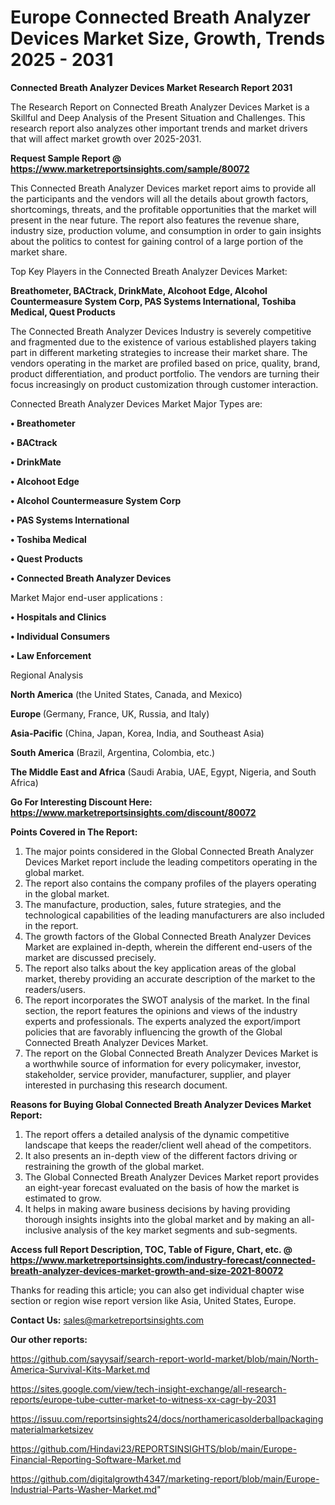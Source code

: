 # Europe Connected Breath Analyzer Devices Market Size, Growth, Trends 2025 - 2031

<strong>Connected Breath Analyzer Devices Market Research Report 2031</strong>

The Research Report on Connected Breath Analyzer Devices Market is a Skillful and Deep Analysis of the Present Situation and Challenges. This research report also analyzes other important trends and market drivers that will affect market growth over 2025-2031.

<strong>Request Sample Report @ <a href=https://www.marketreportsinsights.com/sample/80072>https://www.marketreportsinsights.com/sample/80072</a></strong>

This Connected Breath Analyzer Devices market report aims to provide all the participants and the vendors will all the details about growth factors, shortcomings, threats, and the profitable opportunities that the market will present in the near future. The report also features the revenue share, industry size, production volume, and consumption in order to gain insights about the politics to contest for gaining control of a large portion of the market share.

Top Key Players in the Connected Breath Analyzer Devices Market:

<strong>Breathometer, BACtrack, DrinkMate, Alcohoot Edge, Alcohol Countermeasure System Corp, PAS Systems International, Toshiba Medical, Quest Products</strong>

The Connected Breath Analyzer Devices Industry is severely competitive and fragmented due to the existence of various established players taking part in different marketing strategies to increase their market share. The vendors operating in the market are profiled based on price, quality, brand, product differentiation, and product portfolio. The vendors are turning their focus increasingly on product customization through customer interaction.

Connected Breath Analyzer Devices Market Major Types are:

<strong>• Breathometer

• BACtrack

• DrinkMate

• Alcohoot Edge

• Alcohol Countermeasure System Corp

• PAS Systems International

• Toshiba Medical

• Quest Products

• Connected Breath Analyzer Devices</strong>

Market Major end-user applications :

<strong>• Hospitals and Clinics

• Individual Consumers

• Law Enforcement</strong>

Regional Analysis

</u><strong><b>North America</b></strong> (the United States, Canada, and Mexico)

<strong><b>Europe </b></strong>(Germany, France, UK, Russia, and Italy)

<strong><b>Asia-Pacific</b></strong> (China, Japan, Korea, India, and Southeast Asia)

<strong><b>South America</b></strong> (Brazil, Argentina, Colombia, etc.)

<strong><b>The Middle East and Africa</b></strong> (Saudi Arabia, UAE, Egypt, Nigeria, and South Africa)

<strong>Go For Interesting Discount Here: <a href=https://www.marketreportsinsights.com/discount/80072>https://www.marketreportsinsights.com/discount/80072</a></strong>

<strong>Points Covered in The Report:</strong>
<ol>
  <li>The major points considered in the Global Connected Breath Analyzer Devices Market report include the leading competitors operating in the global market.</li>
  <li>The report also contains the company profiles of the players operating in the global market.</li>
  <li>The manufacture, production, sales, future strategies, and the technological capabilities of the leading manufacturers are also included in the report.</li>
  <li>The growth factors of the Global Connected Breath Analyzer Devices Market are explained in-depth, wherein the different end-users of the market are discussed precisely.</li>
  <li>The report also talks about the key application areas of the global market, thereby providing an accurate description of the market to the readers/users.</li>
  <li>The report incorporates the SWOT analysis of the market. In the final section, the report features the opinions and views of the industry experts and professionals. The experts analyzed the export/import policies that are favorably influencing the growth of the Global Connected Breath Analyzer Devices Market.</li>
  <li>The report on the Global Connected Breath Analyzer Devices Market is a worthwhile source of information for every policymaker, investor, stakeholder, service provider, manufacturer, supplier, and player interested in purchasing this research document.</li>
</ol>
<strong>Reasons for Buying Global Connected Breath Analyzer Devices Market Report:</strong>

<ol>
  <li>The report offers a detailed analysis of the dynamic competitive landscape that keeps the reader/client well ahead of the competitors.</li>
  <li>It also presents an in-depth view of the different factors driving or restraining the growth of the global market.</li>
  <li>The Global Connected Breath Analyzer Devices Market report provides an eight-year forecast evaluated on the basis of how the market is estimated to grow.</li>
  <li>It helps in making aware business decisions by having providing thorough insights insights into the global market and by making an all-inclusive analysis of the key market segments and sub-segments.</li>
</ol>
<strong>Access full Report Description, TOC, Table of Figure, Chart, etc. @ <a href=https://www.marketreportsinsights.com/industry-forecast/connected-breath-analyzer-devices-market-growth-and-size-2021-80072>https://www.marketreportsinsights.com/industry-forecast/connected-breath-analyzer-devices-market-growth-and-size-2021-80072</a></strong>


Thanks for reading this article; you can also get individual chapter wise section or region wise report version like Asia, United States, Europe.

<strong>Contact Us:</strong>
sales@marketreportsinsights.com

<strong>Our other reports:</strong>

<a href=https://github.com/sayysaif/search-report-world-market/blob/main/North-America-Survival-Kits-Market.md>https://github.com/sayysaif/search-report-world-market/blob/main/North-America-Survival-Kits-Market.md</a>

<a href=https://sites.google.com/view/tech-insight-exchange/all-research-reports/europe-tube-cutter-market-to-witness-xx-cagr-by-2031>https://sites.google.com/view/tech-insight-exchange/all-research-reports/europe-tube-cutter-market-to-witness-xx-cagr-by-2031</a>

<a href=https://issuu.com/reportsinsights24/docs/northamericasolderballpackagingmaterialmarketsizev>https://issuu.com/reportsinsights24/docs/northamericasolderballpackagingmaterialmarketsizev</a>

<a href=https://github.com/Hindavi23/REPORTSINSIGHTS/blob/main/Europe-Financial-Reporting-Software-Market.md>https://github.com/Hindavi23/REPORTSINSIGHTS/blob/main/Europe-Financial-Reporting-Software-Market.md</a>

<a href=https://github.com/digitalgrowth4347/marketing-report/blob/main/Europe-Industrial-Parts-Washer-Market.md>https://github.com/digitalgrowth4347/marketing-report/blob/main/Europe-Industrial-Parts-Washer-Market.md</a>"
